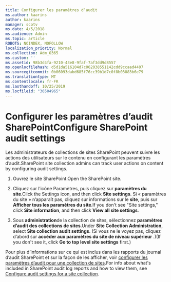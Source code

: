 ```yaml
---
title: Configurer les paramètres d’audit
ms.author: kaarins
author: kaarins
manager: scotv
ms.date: 4/5/2018
ms.audience: Admin
ms.topic: article
ROBOTS: NOINDEX, NOFOLLOW
localization_priority: Normal
ms.collection: Adm_O365
ms.custom: ''
ms.assetid: 98b3d4fa-9210-43e8-9faf-7af3dd9d8557
ms.openlocfilehash: d5d1da516104d7c062038551142cdd9ccaad4407
ms.sourcegitcommit: 0b06093dabd685f76cc39b1d7c0f8b03883b6e79
ms.translationtype: MT
ms.contentlocale: fr-FR
ms.lasthandoff: 10/25/2019
ms.locfileid: "36504965"
---
```

# <a name="configure-sharepoint-audit-settings"></a><span data-ttu-id="cf20d-102">Configurer les paramètres d’audit SharePoint</span><span class="sxs-lookup"><span data-stu-id="cf20d-102">Configure SharePoint audit settings</span></span>

<span data-ttu-id="cf20d-103">Les administrateurs de collections de sites SharePoint peuvent suivre les actions des utilisateurs sur le contenu en configurant les paramètres d’audit.</span><span class="sxs-lookup"><span data-stu-id="cf20d-103">SharePoint site collection admins can track user actions on content by configuring audit settings.</span></span>
  
1. <span data-ttu-id="cf20d-104">Ouvrez le site SharePoint.</span><span class="sxs-lookup"><span data-stu-id="cf20d-104">Open the SharePoint site.</span></span>
    
2. <span data-ttu-id="cf20d-105">Cliquez sur l’icône Paramètres, puis cliquez sur **paramètres du site**.</span><span class="sxs-lookup"><span data-stu-id="cf20d-105">Click the Settings icon, and then click **Site settings**.</span></span> <span data-ttu-id="cf20d-106">Si « paramètres du site » n’apparaît pas, cliquez sur informations sur le **site**, puis sur **Afficher tous les paramètres du site**.</span><span class="sxs-lookup"><span data-stu-id="cf20d-106">If you don't see "Site settings," click **Site information**, and then click **View all site settings**.</span></span>
    
3. <span data-ttu-id="cf20d-107">Sous **administration**de la collection de sites, sélectionnez **paramètres d’audit des collections de sites**.</span><span class="sxs-lookup"><span data-stu-id="cf20d-107">Under **Site Collection Administration**, select **Site collection audit settings**.</span></span> <span data-ttu-id="cf20d-108">(Si vous ne le voyez pas, cliquez d’abord sur **accéder aux paramètres du site de niveau supérieur** .)</span><span class="sxs-lookup"><span data-stu-id="cf20d-108">(If you don't see it, click **Go to top level site settings** first.)</span></span> 
    
<span data-ttu-id="cf20d-109">Pour plus d’informations sur ce qui est inclus dans les rapports du journal d’audit SharePoint et sur la façon de les afficher, voir [configurer les paramètres d’audit pour une collection de sites](https://go.microsoft.com/fwlink/?linkid=404050).</span><span class="sxs-lookup"><span data-stu-id="cf20d-109">For info about what's included in SharePoint audit log reports and how to view them, see [Configure audit settings for a site collection](https://go.microsoft.com/fwlink/?linkid=404050).</span></span>
  


